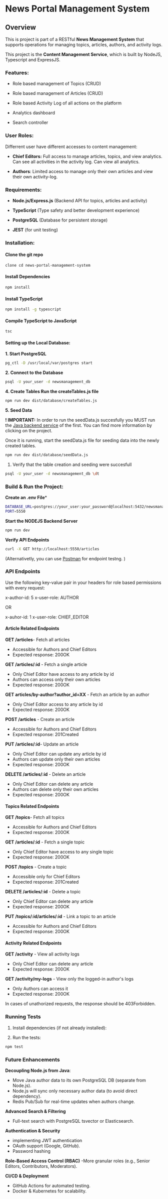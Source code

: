 
News Portal Management System
=============================

## Overview

This is project is part of a RESTful **News Management System** that supports operations for managing topics, articles, authors, and activity logs.

This project is the **Content Management Service**, which is built by NodeJS, Typescript and ExpressJS.


### Features:

- Role based management of Topics (CRUD)

- Role based management of Articles (CRUD)
  
- Role based Activity Log of all actions on the platform
  
- Analytics dashboard 
  
- Search controller
  


### User Roles:
Differrent user have different accesses to content management:

- **Chief Editors:** 
  Full access to manage articles, topics, and view analytics. 
  Can see all activities in the activity log.
  Can view all analytics.
  <br>

- **Authors**: 
  Limited access to manage only their own articles and view their own activity-log.



### Requirements:

- **Node.js/Express.js**  (Backend API for topics,  articles and activity)

- **TypeScript** (Type safety and better development experience)

- **PostgreSQL** (Database for persistent storage)

- **JEST** (for unit testing)

### Installation:

#### Clone the git repo
```bash
clone cd news-portal-management-system
```

#### Install Dependencies
```bash
npm install
```

#### Install TypeScript
```bash
npm install -g typescript
```

#### Compile TypeScript to JavaScript
```bash
tsc
```
#### Setting up the Local Database: 

**1. Start PostgreSQL**
  
```bash
pg_ctl -D /usr/local/var/postgres start
```

**2. Connect to the Database**
```bash
psql -U your_user -d newsmanagement_db
```

**4. Create Tables
Run the createTables.js file**
```bash
npm run dev dist/database/createTables.js
```

**5. Seed Data**

**! IMPORTANT:** In order to run the seedData.js succesfully you MUST run the [Java backend service](https://github.com/evesinger/startsteps-author-service) of the first. You can find more information by clicking on the project.

Once it is running, start the seedData.js file for seeding data into the newly  created tables.
```bash
npm run dev dist/database/seedData.js
```
1. Verify that the table creation and seeding were succesfull
   
```bash
psql -U your_user -d newsmanagement_db \dt
```

### Build & Run the Project:

**Create an .env File***

```bash
DATABASE_URL=postgres://your_user:your_password@localhost:5432/newsmanagement_db
PORT=5550
```

**Start the NODEJS Backend Server**
```bash
npm run dev
```

**Verify API Endpoints**
```bash
curl -X GET http://localhost:5550/articles
```

(Alternativetly, you can use [Postman](https://www.postman.com/) for endpoint testng. )

### API Endpoints

Use the following key-value pair in your headers for role based permissions with every request:

x-author-id: 5
x-user-role: AUTHOR 

OR

x-auhor-id: 1 
x-user-role: CHIEF_EDITOR

#### **Article Related Endpoints**

**GET /articles**- Fetch all articles 
- Accessible for Authors and Chief Editors
- Expected response: 200OK

**GET /articles/:id** - Fetch a single article
- Only Chief Editor have access to any article by id
- Authors can access only their own articles
- Expected response: 200OK

**GET articles/by-author?author_id=XX** - Fetch an article by an author
- Only Chief Editor access to any article by id
- Expected response: 200OK

**POST /articles** - Create an article
- Accessible for Authors and Chief Editors
- Expected response: 201Created

**PUT /articles/:id**- Update an article
- Only Chief Editor can update any article by id
- Authors can update only their own articles
- Expected response: 200OK

**DELETE /articles/:id** - Delete an article
- Only Chief Editor can delete any article
- Authors can delete only their own articles
- Expected response: 200OK

#### **Topics Related Endpoints**

**GET /topics**- Fetch all topics
- Accessible for Authors and Chief Editors
- Expected response: 200OK

**GET /articles/:id** - Fetch a single topic
- Only Chief Editor have access to any single topic
- Expected response: 200OK

**POST /topics** - Create a topic
- Accessible only for Chief Editors
- Expected response: 201Created

**DELETE /articles/:id** - Delete a topic
- Only Chief Editor can delete any article
- Expected response: 200OK

**PUT /topics/:id/articles/:id** - Link a topic to an article
- Accessible for Authors and Chief Editors
- Expected response: 200OK

#### **Activity Related Endpoints**

**GET /activity** - View all activity logs
- Only Chief Editor can delete any article
- Expected response: 200OK

**GET /activity/my-logs** - View only the logged-in author's logs
- Only Authors can access it
- Expected response: 200OK

In cases of unathorized requests, the response should be 403Forbidden.

### Running Tests

1. Install dependencies (if not already installed):

2. Run the tests:
```bash
npm test
```

### Future Enhancements

**Decoupling Node.js from Java**:
- Move Java author data to its own PostgreSQL DB (separate from Node.js).
- Node.js will sync only necessary author data (to avoid direct dependency).
- Redis Pub/Sub for real-time updates when authors change.

**Advanced Search & Filtering**
- Full-text search with PostgreSQL tsvector or Elasticsearch.

**Authentication & Security**
- implementing JWT authentication 
- OAuth support (Google, GitHub).
- Password hashing 
  
**Role-Based Access Control (RBAC)**
-More granular roles (e.g., Senior Editors, Contributors, Moderators).

**CI/CD & Deployment**
- GitHub Actions for automated testing.
- Docker & Kubernetes for scalability.